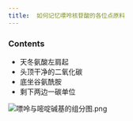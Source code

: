 ```yaml
---
title:  如何记忆嘌呤核苷酸的各位点原料
--- 
```


### Contents
- 天冬氨酸左肩起
- 头顶干净的二氧化碳
- 底坐谷氨酰胺
- 剩下两边一碳单位

![嘌呤与嘧啶碱基的组分图.png](/note-images/嘌呤与嘧啶碱基的组分图.png)
